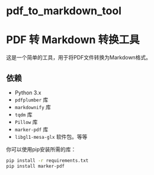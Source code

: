 # pdf_to_markdown_tool
# PDF 转 Markdown 转换工具

这是一个简单的工具，用于将PDF文件转换为Markdown格式。

## 依赖

- Python 3.x
- `pdfplumber` 库
- `markdownify` 库
- `tqdm` 库
- `Pillow` 库
- `marker-pdf` 库
- `libgl1-mesa-glx` 软件包。等等

你可以使用pip安装所需的库：

```bash
pip install -r requirements.txt
pip install marker-pdf
